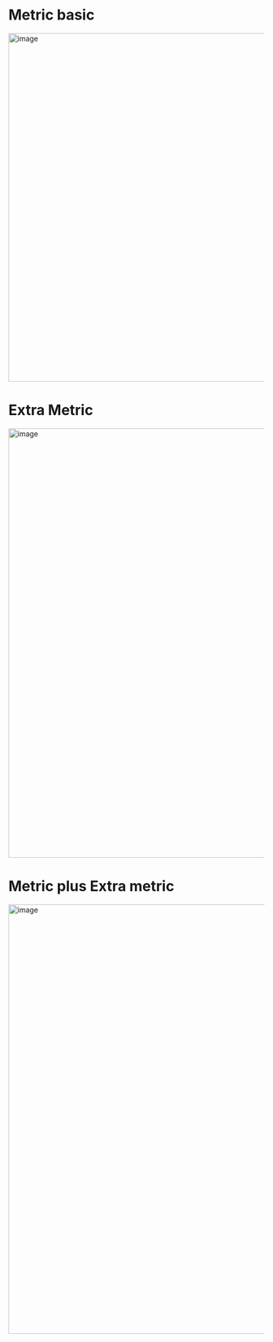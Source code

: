 # Metric basic
<img width="685" alt="image" src="https://github.com/user-attachments/assets/4e1653ac-37f5-47fb-9167-0cbca5c0c396">

# Extra Metric
<img width="844" alt="image" src="https://github.com/user-attachments/assets/a1aae17c-bdd5-4276-83e1-4a1903ec1e9f">

# Metric plus Extra metric
<img width="844" alt="image" src="https://github.com/user-attachments/assets/d3011994-3ebb-40db-853c-5604a945e13d">

